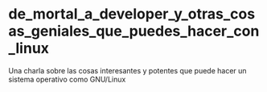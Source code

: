 # de_mortal_a_developer_y_otras_cosas_geniales_que_puedes_hacer_con_linux
Una charla sobre las cosas interesantes y potentes que puede hacer un sistema operativo como GNU/Linux
